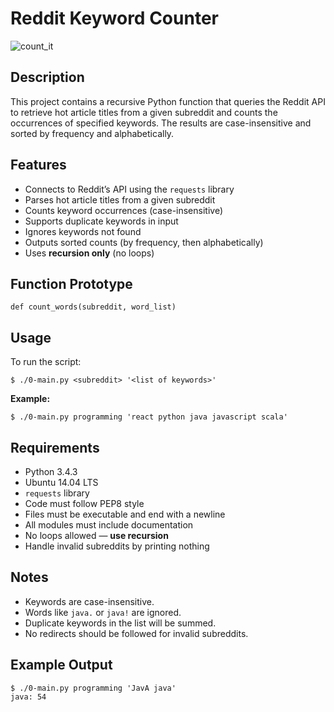 # Reddit Keyword Counter

![count_it](https://i.imgur.com/h3sRbAn.png)

## Description

This project contains a recursive Python function that queries the Reddit API to retrieve hot article titles from a given subreddit and counts the occurrences of specified keywords. The results are case-insensitive and sorted by frequency and alphabetically.

## Features

* Connects to Reddit’s API using the `requests` library
* Parses hot article titles from a given subreddit
* Counts keyword occurrences (case-insensitive)
* Supports duplicate keywords in input
* Ignores keywords not found
* Outputs sorted counts (by frequency, then alphabetically)
* Uses **recursion only** (no loops)

## Function Prototype

```
def count_words(subreddit, word_list)
```

## Usage

To run the script:

```
$ ./0-main.py <subreddit> '<list of keywords>'
```

**Example:**

```
$ ./0-main.py programming 'react python java javascript scala'
```

## Requirements

* Python 3.4.3
* Ubuntu 14.04 LTS
* `requests` library
* Code must follow PEP8 style
* Files must be executable and end with a newline
* All modules must include documentation
* No loops allowed — **use recursion**
* Handle invalid subreddits by printing nothing

## Notes

* Keywords are case-insensitive.
* Words like `java.` or `java!` are ignored.
* Duplicate keywords in the list will be summed.
* No redirects should be followed for invalid subreddits.

## Example Output

```
$ ./0-main.py programming 'JavA java'
java: 54
```
